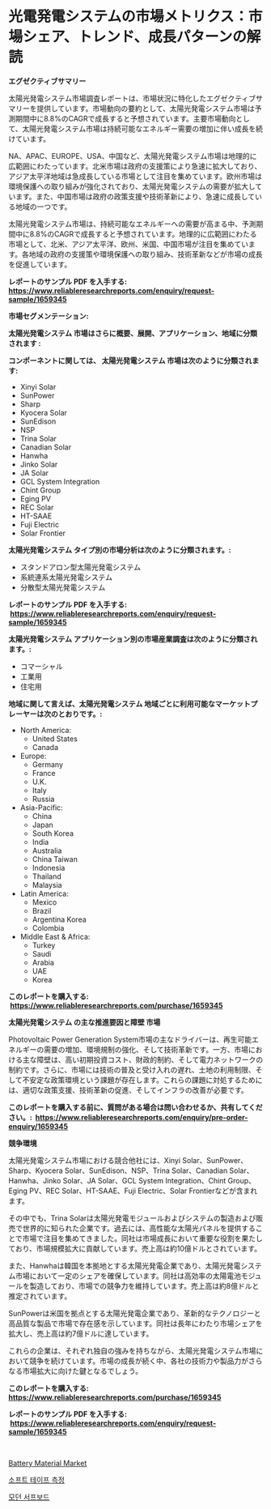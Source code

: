 <p><h1>光電発電システムの市場メトリクス：市場シェア、トレンド、成長パターンの解読</h1></p><p><strong>エグゼクティブサマリー</strong></p>
<p><p>太陽光発電システム市場調査レポートは、市場状況に特化したエグゼクティブサマリーを提供しています。市場動向の要約として、太陽光発電システム市場は予測期間中に8.8%のCAGRで成長すると予想されています。主要市場動向として、太陽光発電システム市場は持続可能なエネルギー需要の増加に伴い成長を続けています。</p><p>NA、APAC、EUROPE、USA、中国など、太陽光発電システム市場は地理的に広範囲にわたっています。北米市場は政府の支援策により急速に拡大しており、アジア太平洋地域は急成長している市場として注目を集めています。欧州市場は環境保護への取り組みが強化されており、太陽光発電システムの需要が拡大しています。また、中国市場は政府の政策支援や技術革新により、急速に成長している地域の一つです。</p><p>太陽光発電システム市場は、持続可能なエネルギーへの需要が高まる中、予測期間中に8.8%のCAGRで成長すると予想されています。地理的に広範囲にわたる市場として、北米、アジア太平洋、欧州、米国、中国市場が注目を集めています。各地域の政府の支援策や環境保護への取り組み、技術革新などが市場の成長を促進しています。</p></p>
<p><strong>レポートのサンプル PDF を入手する: <a href="https://www.reliableresearchreports.com/enquiry/request-sample/1659345">https://www.reliableresearchreports.com/enquiry/request-sample/1659345</a></strong></p>
<p><strong>市場セグメンテーション:</strong></p>
<p><strong> 太陽光発電システム 市場はさらに概要、展開、アプリケーション、地域に分類されます :</strong></p>
<p><strong>コンポーネントに関しては、 太陽光発電システム 市場は次のように分類されます: &nbsp;</strong></p>
<p><ul><li>Xinyi Solar</li><li>SunPower</li><li>Sharp</li><li>Kyocera Solar</li><li>SunEdison</li><li>NSP</li><li>Trina Solar</li><li>Canadian Solar</li><li>Hanwha</li><li>Jinko Solar</li><li>JA Solar</li><li>GCL System Integration</li><li>Chint Group</li><li>Eging PV</li><li>REC Solar</li><li>HT-SAAE</li><li>Fuji Electric</li><li>Solar Frontier</li></ul></p>
<p><strong> 太陽光発電システム タイプ別の市場分析は次のように分類されます。:</strong></p>
<p><ul><li>スタンドアロン型太陽光発電システム</li><li>系統連系太陽光発電システム</li><li>分散型太陽光発電システム</li></ul></p>
<p><strong>レポートのサンプル PDF を入手する: &nbsp;<a href="https://www.reliableresearchreports.com/enquiry/request-sample/1659345">https://www.reliableresearchreports.com/enquiry/request-sample/1659345</a></strong></p>
<p><strong> 太陽光発電システム アプリケーション別の市場産業調査は次のように分類されます。:</strong></p>
<p><ul><li>コマーシャル</li><li>工業用</li><li>住宅用</li></ul></p>
<p><strong>地域に関して言えば、太陽光発電システム 地域ごとに利用可能なマーケットプレーヤーは次のとおりです。:</strong></p>
<p><ul>
    <li>
        North America:
        <ul>
            <li>United States</li>
            <li>Canada</li>
        </ul>
    </li>
    <li>
        Europe:
        <ul>
            <li>Germany</li>
            <li>France</li>
            <li>U.K.</li>
            <li>Italy</li>
            <li>Russia</li>
        </ul>
    </li>
    <li>
        Asia-Pacific:
        <ul>
            <li>China</li>
            <li>Japan</li>
            <li>South Korea</li>
            <li>India</li>
            <li>Australia</li>
            <li>China Taiwan</li>
            <li>Indonesia</li>
            <li>Thailand</li>
            <li>Malaysia</li>
        </ul>
    </li>
    <li>
        Latin America:
        <ul>
            <li>Mexico</li>
            <li>Brazil</li>
            <li>Argentina Korea</li>
            <li>Colombia</li>
        </ul>
    </li>
    <li>
        Middle East & Africa:
        <ul>
            <li>Turkey</li>
            <li>Saudi</li>
            <li>Arabia</li>
            <li>UAE</li>
            <li>Korea</li>
        </ul>
    </li>
    </ul></p>
<p><strong>このレポートを購入する: &nbsp;<a href="https://www.reliableresearchreports.com/purchase/1659345">https://www.reliableresearchreports.com/purchase/1659345</a></strong></p>
<p><strong>太陽光発電システム の主な推進要因と障壁 市場</strong></p>
<p><p>Photovoltaic Power Generation System市場の主なドライバーは、再生可能エネルギーの需要の増加、環境規制の強化、そして技術革新です。一方、市場における主な障壁は、高い初期投資コスト、財政的制約、そして電力ネットワークの制約です。さらに、市場には技術の普及と受け入れの遅れ、土地の利用制限、そして不安定な政策環境という課題が存在します。これらの課題に対処するためには、適切な政策支援、技術革新の促進、そしてインフラの改善が必要です。</p></p>
<p><strong>このレポートを購入する前に、質問がある場合は問い合わせるか、共有してください。:&nbsp; <a href="https://www.reliableresearchreports.com/enquiry/pre-order-enquiry/1659345">https://www.reliableresearchreports.com/enquiry/pre-order-enquiry/1659345</a></strong></p>
<p><strong>競争環境</strong></p>
<p><p>太陽光発電システム市場における競合他社には、Xinyi Solar、SunPower、Sharp、Kyocera Solar、SunEdison、NSP、Trina Solar、Canadian Solar、Hanwha、Jinko Solar、JA Solar、GCL System Integration、Chint Group、Eging PV、REC Solar、HT-SAAE、Fuji Electric、Solar Frontierなどが含まれます。</p><p>その中でも、Trina Solarは太陽光発電モジュールおよびシステムの製造および販売で世界的に知られた企業です。過去には、高性能な太陽光パネルを提供することで市場で注目を集めてきました。同社は市場成長において重要な役割を果たしており、市場規模拡大に貢献しています。売上高は約10億ドルとされています。</p><p>また、Hanwhaは韓国を本拠地とする太陽光発電企業であり、太陽光発電システム市場において一定のシェアを確保しています。同社は高効率の太陽電池モジュールを製造しており、市場での競争力を維持しています。売上高は約8億ドルと推定されています。</p><p>SunPowerは米国を拠点とする太陽光発電企業であり、革新的なテクノロジーと高品質な製品で市場で存在感を示しています。同社は長年にわたり市場シェアを拡大し、売上高は約7億ドルに達しています。</p><p>これらの企業は、それぞれ独自の強みを持ちながら、太陽光発電システム市場において競争を続けています。市場の成長が続く中、各社の技術力や製品力がさらなる市場拡大に向けた鍵となるでしょう。</p></p>
<p><strong>このレポートを購入する: &nbsp; <a href="https://www.reliableresearchreports.com/purchase/1659345">https://www.reliableresearchreports.com/purchase/1659345</a></strong></p>
<p><strong>レポートのサンプル PDF を入手する: &nbsp;<a href="https://www.reliableresearchreports.com/enquiry/request-sample/1659345">https://www.reliableresearchreports.com/enquiry/request-sample/1659345</a></strong><strong></strong></p>
<p>&nbsp;</p>
<p><p><a href="https://medium.com/@kaylagreenj1521/battery-material-market-share-evolution-and-market-growth-trends-2024-2031-597aa677bfc6">Battery Material Market</a></p><p><a href="https://medium.com/@angelardelean202220221/%EC%86%8C%ED%94%84%ED%8A%B8-%ED%85%8C%EC%9D%B4%ED%94%84-%EC%B8%A1%EC%A0%95-%EC%8B%9C%EC%9E%A5-%EB%B6%84%EC%84%9D-%EA%B8%80%EB%A1%9C%EB%B2%8C-%EC%82%B0%EC%97%85-%EC%A0%84%EB%A7%9D-%EB%B0%8F-%EC%98%88%EC%B8%A1-2024%EB%85%84%EB%B6%80%ED%84%B0-2031%EB%85%84-9b6f5b2d225b">소프트 테이프 측정</a></p><p><a href="https://medium.com/@giovanileannon/%ED%98%84%EB%8C%80-%EC%84%9C%ED%95%91%EB%B3%B4%EB%93%9C-%EC%8B%9C%EC%9E%A5-%EC%9D%B8%EC%82%AC%EC%9D%B4%ED%8A%B8-%EC%8B%9C%EC%9E%A5-%EB%8F%99%ED%96%A5-%EC%84%B1%EC%9E%A5-2024%EB%85%84%EB%B6%80%ED%84%B0-2031%EB%85%84%EA%B9%8C%EC%A7%80-%EC%98%88%EC%83%81%EB%90%A8-31ef032f73a9">모던 서프보드</a></p></p>
